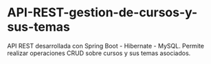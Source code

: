 # API-REST-gestion-de-cursos-y-sus-temas
API REST desarrollada con Spring Boot - Hibernate - MySQL. 
Permite realizar operaciones CRUD sobre cursos y sus temas asociados.
